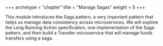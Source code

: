 +++
archetype = "chapter"
title = "Manage Sagas"
weight = 5
+++

This module introduces the Saga pattern, a very important pattern that helps us manage data consistency across microservices. We will explore the Long Running Action specification, one implementation of the Saga pattern, and then build a Transfer microservice that will manage funds transfers using a saga.
